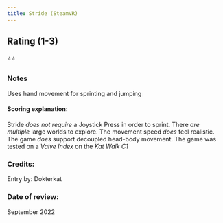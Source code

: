 ```yaml
---
title: Stride (SteamVR)
---
```


## Rating (1-3)
⭐⭐

### Notes
Uses hand movement for sprinting and jumping

#### Scoring explanation:
Stride *does not require* a Joystick Press in order to sprint.
There *are multiple* large worlds to explore.
The movement speed *does* feel realistic.
The game *does* support decoupled head-body movement.
The game was tested on a *Valve Index* on the *Kat Walk C1*

### Credits:
Entry by: Dokterkat

### Date of review:
September 2022

